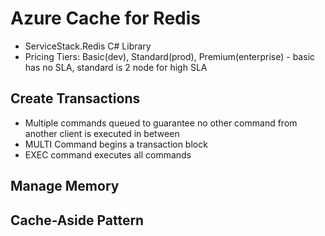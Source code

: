 # Azure Cache for Redis

- ServiceStack.Redis C# Library
- Pricing Tiers: Basic(dev), Standard(prod), Premium(enterprise) - basic has no SLA, standard is 2 node for high SLA


## Create Transactions
- Multiple commands queued to guarantee no other command from another client is executed in between
- MULTI Command begins a transaction block
- EXEC command executes all commands

## Manage Memory

## Cache-Aside Pattern
